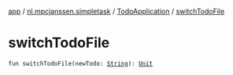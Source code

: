 [app](../../index.md) / [nl.mpcjanssen.simpletask](../index.md) / [TodoApplication](index.md) / [switchTodoFile](.)

# switchTodoFile

`fun switchTodoFile(newTodo: `[`String`](https://kotlinlang.org/api/latest/jvm/stdlib/kotlin/-string/index.html)`): `[`Unit`](https://kotlinlang.org/api/latest/jvm/stdlib/kotlin/-unit/index.html)